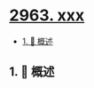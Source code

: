 # [2963. xxx](https://github.com/Tdahuyou/TNotes.leetcode/tree/main/notes/2963.%20xxx)

<!-- region:toc -->

- [1. 📝 概述](#1--概述)

<!-- endregion:toc -->

## 1. 📝 概述
